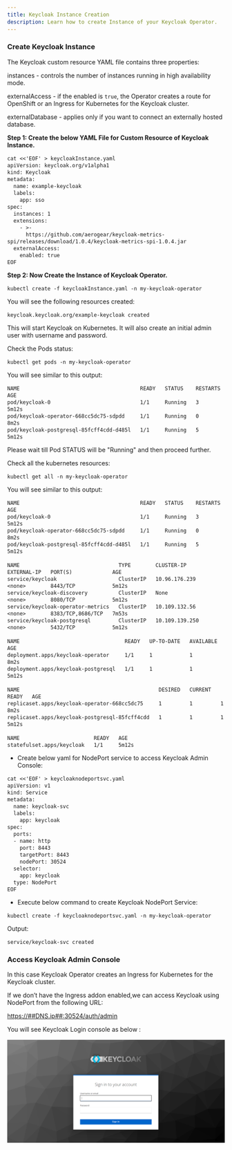 ```yaml
---
title: Keycloak Instance Creation
description: Learn how to create Instance of your Keycloak Operator.
---
```


### Create Keycloak Instance 

The Keycloak custom resource YAML file contains three properties:

instances - controls the number of instances running in high availability mode.

externalAccess - if the enabled is `true`, the Operator creates a route for OpenShift or an Ingress for Kubernetes for the Keycloak cluster.

externalDatabase - applies only if you want to connect an externally hosted database. 

**Step 1: Create the below YAML File for Custom Resource of Keycloak Instance.**

```execute
cat <<'EOF' > keycloakInstance.yaml
apiVersion: keycloak.org/v1alpha1
kind: Keycloak
metadata:
  name: example-keycloak
  labels:
    app: sso
spec:
  instances: 1
  extensions:
    - >-
      https://github.com/aerogear/keycloak-metrics-spi/releases/download/1.0.4/keycloak-metrics-spi-1.0.4.jar
  externalAccess:
    enabled: true
EOF
```


**Step 2: Now Create the Instance of Keycloak Operator.**

```execute
kubectl create -f keycloakInstance.yaml -n my-keycloak-operator
```

You will see the following resources created:

```
keycloak.keycloak.org/example-keycloak created
```

This will start Keycloak on Kubernetes. It will also create an initial admin user with username and password.


Check the Pods status:

```execute
kubectl get pods -n my-keycloak-operator
```

You will see similar to this output:

```
NAME                                       READY   STATUS    RESTARTS   AGE
pod/keycloak-0                             1/1     Running   3          5m12s
pod/keycloak-operator-668cc5dc75-sdpdd     1/1     Running   0          8m2s
pod/keycloak-postgresql-85fcff4cdd-d485l   1/1     Running   5          5m12s
```

Please wait till Pod STATUS will be "Running" and then proceed further.


Check all the kubernetes resources:

```execute
kubectl get all -n my-keycloak-operator
```


You will see similar to this output:

```
NAME                                       READY   STATUS    RESTARTS   AGE
pod/keycloak-0                             1/1     Running   3          5m12s
pod/keycloak-operator-668cc5dc75-sdpdd     1/1     Running   0          8m2s
pod/keycloak-postgresql-85fcff4cdd-d485l   1/1     Running   5          5m12s

NAME                                TYPE        CLUSTER-IP       EXTERNAL-IP   PORT(S)             AGE
service/keycloak                    ClusterIP   10.96.176.239    <none>        8443/TCP            5m12s
service/keycloak-discovery          ClusterIP   None             <none>        8080/TCP            5m12s
service/keycloak-operator-metrics   ClusterIP   10.109.132.56    <none>        8383/TCP,8686/TCP   7m53s
service/keycloak-postgresql         ClusterIP   10.109.139.250   <none>        5432/TCP            5m12s

NAME                                  READY   UP-TO-DATE   AVAILABLE   AGE
deployment.apps/keycloak-operator     1/1     1            1           8m2s
deployment.apps/keycloak-postgresql   1/1     1            1           5m12s

NAME                                             DESIRED   CURRENT   READY   AGE
replicaset.apps/keycloak-operator-668cc5dc75     1         1         1       8m2s
replicaset.apps/keycloak-postgresql-85fcff4cdd   1         1         1       5m12s

NAME                        READY   AGE
statefulset.apps/keycloak   1/1     5m12s
```


- Create below yaml for NodePort service to access Keycloak Admin Console:


```execute
cat <<'EOF' > keycloaknodeportsvc.yaml
apiVersion: v1
kind: Service
metadata:
  name: keycloak-svc
  labels:
    app: keycloak
spec:
  ports:
  - name: http
    port: 8443
    targetPort: 8443
    nodePort: 30524
  selector:
    app: keycloak
  type: NodePort
EOF
```

- Execute below command to create Keycloak NodePort Service:

```execute
kubectl create -f keycloaknodeportsvc.yaml -n my-keycloak-operator
```

Output:

```
service/keycloak-svc created
```

### Access Keycloak Admin Console

In this case Keycloak Operator creates an Ingress for Kubernetes for the Keycloak cluster.

If we don’t have the Ingress addon enabled,we can access Keycloak using NodePort from the following URL:

<a href="https://##DNS.ip##:30524/auth/admin" target="_blank">https://##DNS.ip##:30524/auth/admin</a> 

You will see Keycloak Login console as below :

![](_images/login-page.png)



